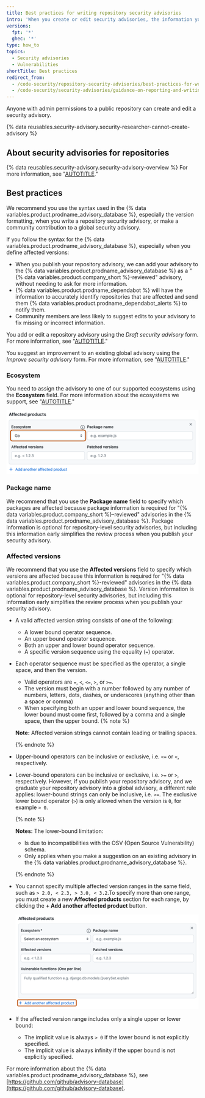 ```yaml
---
title: Best practices for writing repository security advisories
intro: 'When you create or edit security advisories, the information you provide is easier for other users to understand when you specify the ecosystem, package name, and affected versions using the standard formats.'
versions:
  fpt: '*'
  ghec: '*'
type: how_to
topics:
  - Security advisories
  - Vulnerabilities
shortTitle: Best practices
redirect_from:
  - /code-security/repository-security-advisories/best-practices-for-writing-repository-security-advisories
  - /code-security/security-advisories/guidance-on-reporting-and-writing/best-practices-for-writing-repository-security-advisories
---
```


Anyone with admin permissions to a public repository can create and edit a security advisory.

{% data reusables.security-advisory.security-researcher-cannot-create-advisory %}

## About security advisories for repositories

{% data reusables.security-advisory.security-advisory-overview %} For more information, see "[AUTOTITLE](/code-security/security-advisories/working-with-repository-security-advisories/about-repository-security-advisories)."

## Best practices

We recommend you use the syntax used in the {% data variables.product.prodname_advisory_database %}, especially the version formatting, when you write a repository security advisory, or make a community contribution to a global security advisory.

If you follow the syntax for the {% data variables.product.prodname_advisory_database %}, especially when you define affected versions:
* When you publish your repository advisory, we can add your advisory to the {% data variables.product.prodname_advisory_database %} as a "{% data variables.product.company_short %}-reviewed" advisory, without needing to ask for more information.
* {% data variables.product.prodname_dependabot %} will have the information to accurately identify repositories that are affected and send them {% data variables.product.prodname_dependabot_alerts %} to notify them.
* Community members are less likely to suggest edits to your advisory to fix missing or incorrect information.

You add or edit a repository advisory using the _Draft security advisory_ form. For more information, see "[AUTOTITLE](/code-security/security-advisories/working-with-repository-security-advisories/creating-a-repository-security-advisory)."

You suggest an improvement to an existing global advisory using the _Improve security advisory_ form. For more information, see "[AUTOTITLE](/code-security/security-advisories/working-with-global-security-advisories-from-the-github-advisory-database/editing-security-advisories-in-the-github-advisory-database)."

### Ecosystem

You need to assign the advisory to one of our supported ecosystems using the **Ecosystem** field. For more information about the ecosystems we support, see "[AUTOTITLE](/code-security/security-advisories/working-with-global-security-advisories-from-the-github-advisory-database/browsing-security-advisories-in-the-github-advisory-database#github-reviewed-advisories)."

![Screenshot of the "Affected products" area of the security advisory form. The "Ecosystem" field is highlighted with a dark orange outline.](/assets/images/help/security/security-advisory-ecosystem.png)

### Package name

We recommend that you use the **Package name** field to specify which packages are affected because package information is required for "{% data variables.product.company_short %}-reviewed" advisories in the {% data variables.product.prodname_advisory_database %}. Package information is optional for repository-level security advisories, but including this information early simplifies the review process when you publish your security advisory.

### Affected versions

We recommend that you use the **Affected versions** field to specify which versions are affected because this information is required for "{% data variables.product.company_short %}-reviewed" advisories in the {% data variables.product.prodname_advisory_database %}. Version information is optional for repository-level security advisories, but including this information early simplifies the review process when you publish your security advisory.

* A valid affected version string consists of one of the following:
  * A lower bound operator sequence.
  * An upper bound operator sequence.
  * Both an upper and lower bound operator sequence.
  * A specific version sequence using the equality (`=`) operator.
* Each operator sequence must be specified as the operator, a single space, and then the version.
  * Valid operators are `=`, `<`, `<=`, `>`, or `>=`.
  * The version must begin with a number followed by any number of numbers, letters, dots, dashes, or underscores (anything other than a space or comma)
  * When specifying both an upper and lower bound sequence, the lower bound must come first, followed by a comma and a single space, then the upper bound.
   {% note %}

   **Note:** Affected version strings cannot contain leading or trailing spaces.

   {% endnote %}

* Upper-bound operators can be inclusive or exclusive, i.e. `<=` or `<`, respectively.
* Lower-bound operators can be inclusive or exclusive, i.e. `>=` or `>`, respectively. However, if you publish your repository advisory, and we graduate your repository advisory into a global advisory, a different rule applies: lower-bound strings can only be inclusive, i.e. `>=`. The exclusive lower bound operator (`>`) is only allowed when the version is `0`, for example `> 0`.

  {% note %}

  **Notes:** The lower-bound limitation:
  * Is due to incompatibilities with the OSV (Open Source Vulnerability) schema.
  * Only applies when you make a suggestion on an existing advisory in the {% data variables.product.prodname_advisory_database %}.

  {% endnote %}

* You cannot specify multiple affected version ranges in the same field, such as `> 2.0, < 2.3, > 3.0, < 3.2`.To specify more than one range, you must create a new **Affected products** section for each range, by clicking the **+ Add another affected product** button.

  ![Screenshot of the "Affected products" area of the security advisory form. A link, labeled "Add another affected product", is highlighted with a dark orange outline.](/assets/images/help/security/security-advisory-add-another-affected-product.png)
* If the affected version range includes only a single upper or lower bound:
  * The implicit value is always `> 0` if the lower bound is not explicitly specified.
  * The implicit value is always infinity if the upper bound is not explicitly specified.

For more information about the {% data variables.product.prodname_advisory_database %}, see [https://github.com/github/advisory-database](https://github.com/github/advisory-database).
